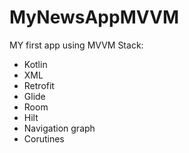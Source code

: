 # MyNewsAppMVVM
MY first app using MVVM
Stack:
- Kotlin
- XML
- Retrofit
- Glide
- Room
- Hilt
- Navigation graph
- Corutines
